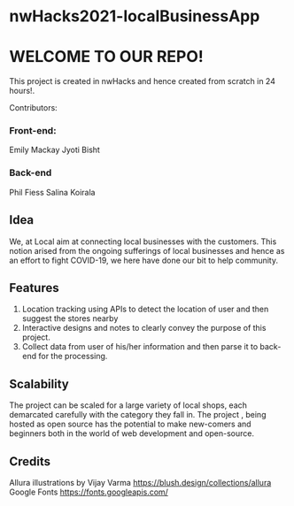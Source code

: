 # nwHacks2021-localBusinessApp


# WELCOME TO OUR REPO!

This project is created in nwHacks and hence created from scratch in 24 hours!.

Contributors:

### Front-end:

Emily Mackay
Jyoti Bisht

### Back-end

Phil Fiess
Salina Koirala


## Idea

We, at Local aim at connecting local businesses with the customers. This notion arised from the ongoing sufferings of local businesses and hence as an effort to fight COVID-19, we here have done our bit to help community.

## Features

1. Location tracking using APIs to detect the location of user and then suggest the stores nearby
2. Interactive designs and notes to clearly convey the purpose of this project.
3. Collect data from user of his/her information and then parse it to back-end for the processing.

## Scalability

The project can be scaled for a large variety of local shops, each demarcated carefully with the category they fall in.
The project , being hosted as open source has the potential to make new-comers and beginners both in the world of web development and open-source.

## Credits

Allura illustrations by Vijay Varma https://blush.design/collections/allura
Google Fonts https://fonts.googleapis.com/
